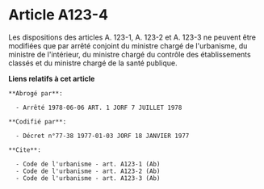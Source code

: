 # Article A123-4

Les dispositions des articles A. 123-1, A. 123-2 et A. 123-3 ne peuvent être modifiées que par arrêté conjoint du ministre
chargé de l'urbanisme, du ministre de l'intérieur, du ministre chargé du contrôle des établissements classés et du ministre
chargé de la santé publique.

**Liens relatifs à cet article**

	**Abrogé par**:

	  - Arrêté 1978-06-06 ART. 1 JORF 7 JUILLET 1978

	**Codifié par**:

	  - Décret n°77-38 1977-01-03 JORF 18 JANVIER 1977

	**Cite**:

	  - Code de l'urbanisme - art. A123-1 (Ab)
	  - Code de l'urbanisme - art. A123-2 (Ab)
	  - Code de l'urbanisme - art. A123-3 (Ab)
